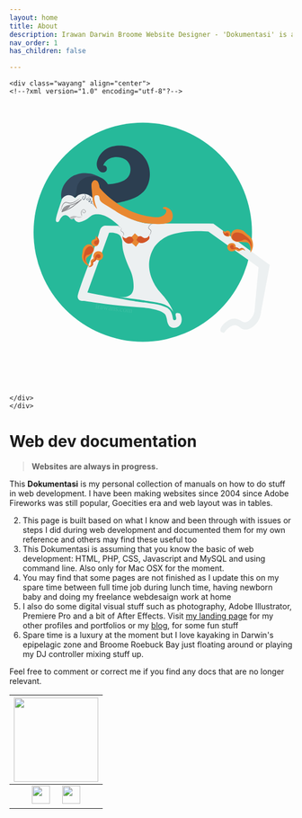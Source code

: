 ```yaml
---
layout: home
title: About
description: Irawan Darwin Broome Website Designer - 'Dokumentasi' is about web dev documentation I know and practiced over the years. Darwin and Broome Kimberleys  Australia website designer since 2009.
nav_order: 1
has_children: false

--- 
```


<!-- This one below is a lazy way of loading SVG file. There's a better way to embed them on MD file -->


<div class="content">
    
    <div class="wayang" align="center">
    <!--?xml version="1.0" encoding="utf-8"?-->
<!-- Generator: Adobe Illustrator 22.0.1, SVG Export Plug-In . SVG Version: 6.00 Build 0)  -->
<svg version="1.1" xmlns="http://www.w3.org/2000/svg" xmlns:xlink="http://www.w3.org/1999/xlink" x="0px" y="0px" viewBox="0 0 1500 1500" style="enable-background:new 0 0 1500 1500; max-height:30vh;" xml:space="preserve">
<style type="text/css">
  .st0{fill:#26B99A;}
  .st1{fill:#35495E;}
  .st2{fill:#2C3E50;}
  .st3{fill:#ECF0F1;}
  .st4{fill:#6D6E71;}
  .st5{fill:#ECF0F1;stroke:#000000;stroke-miterlimit:10;}
  .st6{fill:none;stroke:#6D6E71;stroke-width:3;stroke-miterlimit:10;}
  .st7{fill:#939598;stroke:#6D6E71;stroke-width:2;stroke-miterlimit:10;}
  .st8{fill:#BCBEC0;}
  .st9{fill:none;stroke:#6D6E71;stroke-width:2;stroke-miterlimit:10;}
  .st10{fill:#E88832;}
  .st11{fill:#D25627;}
  .st12{fill:#00A651;}
  .st13{fill:none;stroke:#000000;stroke-width:2;stroke-miterlimit:10;}
  .st14{opacity:0.1;fill:#FFFFFF;}
  .st15{font-family:'Orbitron-Bold';}
  .st16{font-size:38.7755px;}
  .st17{display:none;}
  .st18{display:inline;fill:#FFFFFF;}
  .st19{font-family:'Orbitron-Light';}
  .st20{font-size:77.551px;}
  .st21{display:inline;fill:none;stroke:#FFFFFF;stroke-width:8;stroke-miterlimit:10;}
  .st22{display:inline;fill:#FFFFFF;stroke:#FFFFFF;stroke-width:10;stroke-miterlimit:10;}
  .st23{display:inline;fill:none;stroke:#FFFFFF;stroke-width:10;stroke-miterlimit:10;}
  .st24{display:inline;}
  .st25{fill:#FFFFFF;}
</style>
<g id="round_1_">
  <g id="round">
    <ellipse class="st0" cx="706.4" cy="683.8" rx="578.5" ry="580.1"></ellipse>
  </g>
</g>
<g id="body">
  <g>
    <path class="st1" d="M274.4,478.7c3-32.8,20.6-54.8,27.5-63.2c14-17,29.8-27.1,41.2-32.8c14-6.2,34-12.6,58.1-12.4
      c2.6,0,12.3,0.2,25.2,2.6c13.6,2.5,33.5,8,55.3,21.2c-13.5-3-49.4-9.5-82.2,5.5c-7.9,3.6-18.3,8.9-26.9,19.9
      c-6,7.7-8.3,15.5-12.9,31.3c-4.3,14.7-4.3,21.3-10.3,32.3c-3.4,6.2-7.1,10.9-9.8,13.9c-4.2-2.7-9-5.2-14.2-6.8
      c-0.5-0.1-8.1-2.1-16.3-1.2c-18.9,2.2-31.1,19.1-32.8,21.6C274.8,503.1,273.2,492,274.4,478.7z"></path>
    <path class="st2" d="M274.9,503.6c0,0.4,4.1,0.9,22,1.3c0.5-0.7,3.9-8.5,9.6-12.6c5.9-4.2,14.1-4.6,15.2-2.6
      c1.2,2.3-8.7,6.2-8.3,12.6c0.3,5.3,7.8,11,15.2,10.6c3.5-0.2,6.2-1.7,7.6-2.6c-0.9-2.8-0.1-5.9,2.1-7.9c2.4-2.2,5.9-2.7,9-1.3
      c11.7-6.2,23.4-12.4,35.1-18.5c5.2,4,11.9,8.1,15.8,6c2.6-1.4,1.9-4.5,4.1-6c5.1-3.4,19.1,5.9,27.6,14.6
      c14.3,14.6,18.8,33.3,20,47.7c0.1,1.4-11.8-85.1-11.8-85.1s-1.7-10.7-2.7-23.4c0-0.1,0-0.2,0-0.3c-0.1-1.2-0.2-4.1,0.7-7.6
      c2-8.1,9.1-18.5,17.9-18.5c5.5,0,9.7,4,11.7,6c8.3,8.2,8.5,18.9,9.6,25.1c0.5,1.7,1.3,4.3,2.5,7.4c5.4,13.3,13.4,20.4,45.9,47.2
      c12.5,10.3,16.9,13.9,23.3,18.6c8,5.9,15.1,10.9,20.9,14.7c5.5-0.9,13.3-2.3,22.4-4.6c42.8-10.4,102.9-25,133.8-73.8
      c27.1-42.7,27-104.1-1.6-152c-40.8-68.4-117.9-73.2-128.3-73.7c-12.3-0.5-65.1-2.9-101.7,34.1c-20.3,20.4-31.8,49.1-29.6,70.2
      c0.4,4,1.5,14.5,9,24.5c3,4,7.8,10.4,16.5,12.6c6.9,1.7,18.8,1.4,24.8-7.5c5.9-8.7,1.8-19.3,1.3-20.3c0,0-0.6-0.9-7.6-7.3
      c-3.4-0.4-6.9-0.9-10.3-1.3c2.3-5.5,6.2-13.1,13.1-20.5c20.1-21.6,51.9-26.9,77.1-21.2c8.7,2,29,6.6,42.7,25.2
      c15,20.4,14.9,48.2,5.4,67.9c-15.7,32.6-56.3,40.3-80.7,45c-13.3,2.5-24.7,3-32.9,2.9c-3.3-6.2-8.9-14.7-17.9-22.5
      c-28.5-24.8-65.5-20.1-73-19.2c-7.8,1-45.5,6.7-62,33.1c-7,11.3-9.7,21.7-9.7,21.7c-2.5,9.9-1.6,15.9-5.5,29.3
      c-1.6,5.5-2.7,9-4.1,11.9C337.6,506.3,274.9,502.1,274.9,503.6z"></path>
    <path class="st3" d="M449.2,589.9c16.1-3.5,32.1-0.2,37.2,1c10.2,2.3,18,5.6,22.2,7.4c30.9,13.9,64.2,44.1,72.3,51.6
      c-25.1-0.3-50.3-0.5-75.4-0.8c-3.2,0.5-7.8,1.7-12.4,4.7c-11.9,7.8-15,22.2-16,26.5c-7.4,31.7-44.8,141.5-59.2,178.3
      c0,0-40.7,103.7-55,156.6c-1,3.7-3.3,12.6,1,20.4c0.8,1.3,4,6.9,10.8,9.9c5.8,2.6,11.1,2.1,12.4,2c19.8-1.5,102.2,19.5,326.2,35.6
      c0,0,101.4,10.1,114,39.8c3.8,9,6,18.6,6,18.6c1.1,4.7,1.5,7.9,1.8,9.7c0.4,2.7,3.9,24.1,16.3,33.5c12.3,9.2,33.3,6.7,46-3.4
      c16.8-13.4,21.1-42,6.2-66.7c-14.1-4.9-19.3-3-21.5-0.6c-6.8,7.2,6.7,26.4-0.7,33.2c-3,2.8-8.7,2.6-11.9,0.5
      c-3.8-2.5-3-7.1-5.7-18.9c-1.1-5-2.6-11.4-6-18.8c-1.6-3.5-5-10.7-11.8-17.6c-1.5-1.5-3-2.9-4.7-4.2c-3.9-3.1-8.4-5.9-13.9-8.2
      c-26.4-11.1-45-14-45-14c-42.4-6.5-63.7-9.8-68.2-10.1c-21.4-1.4-68.3-9.7-162.1-26.4c-36.9-6.6-84.1-15.4-139-26.7
      c38.2-105.2,76.5-210.5,114.7-315.7c9.1-1.5,22.3-2.1,36.7,2.5c6.7,2.1,14.2,4.6,20.7,11.4c5.2,5.4,6.9,10.7,10.3,21.3
      c3.4,10.4,1.9,15.7,3.1,30.8c0.5,6.5,1.5,15.9,3.6,27.3c3,12.5,6.7,25.8,11.4,39.7c8,23.9,17.1,45.1,26.3,63.5
      c1.8,4.1,4.3,10,6.7,17.4c1.8,5.2,3.2,10.2,4.4,14.9c3.1,12,5.2,25,5.9,34.2c1.4,18,3.2,40.9-8.2,57c-19.8,27.8-68.6,20.2-71,19.8
      c31.1,3.5,58.8,7.1,82.6,10.5c36.6,5.1,28.6,4.7,61.6,9.2c37.9,5.3,53.9,7.1,79.9,14c14.1,3.7,27.7,8.1,41.9,18.6
      c12.1,9,20,19.1,24.8,26.4c-4.9-11-13-27.6-24.8-46.5c-21.8-34.9-37-46.3-53.5-67.5c-7.9-10.2-54.6-69.8-50.1-144.6
      c1-17.4,5.6-48.3,27.1-84c0.5-0.8,0.9-1.4,1.3-1.9c3.7-5.3,19.7-27.5,49.6-46.2c22.3-13.9,44.2-20.6,65.1-25.3
      c65.6-14.8,132.6-12.7,170.7-9.8c88.6,63.3,177.2,126.6,265.8,190c-7.2,77.8-14.4,155.6-21.5,233.5c-1.4,7.1-4.5,18.5-12.4,30.2
      c-4.1,6.1-14.3,21-29.5,25.7c-22.9,7-34-16.6-61.3-17.8c-41.1-1.9-84.3,48.2-76.8,65.9c1.7,4,6.5,7.7,18.6,9.3
      c28.4-35.2,48.8-41.5,62.8-39.6c19,2.7,24.1,20.1,46.5,22.5c24,2.5,43.8-14.7,52-21.7c29.7-25.7,34.1-62,35-72.6
      c15.3-82.7,30.7-165.5,46-248.2c-99.5-73-199.1-145.9-298.6-218.9c-53.4-0.8-96.9-0.7-126.6-0.5c-49.9,0.4-99.9,0.1-149.8,0.5
      c-54.8,0.4-71.5,0.8-98.2-5c-33.2-7.2-57.6-18.7-85.8-32.8c-26.8-13.4-76.1-38.6-110.8-65.4c-17.4-13.5-25.6-23.2-26.7-34.8
      c-0.6-6.2,0.9-12-3.1-18.9c-3.3-5.5-10.4-12.4-18.7-11.5c-7.7,0.8-12.2,7.8-15.4,12.7c-4.9,7.6-6,15.1-6.2,19.1
      c-3.2-3.6-17.7-19.2-41.6-20.9c-16.3-1.2-28.6,4.7-33.8,7.6c-1.1,0.9-2.1,1.8-3.2,2.8c-4.6,4-9,8.1-13,12.2
      c-2.5-2.9-6.7-7.1-13.2-10.5c-2.1-1.1-10.7-5.4-21.3-5c-20.1,0.6-32.6,17.1-34.3,19.4c-7.9,22.5-14.1,41.3-18.4,55
      c-14.4,45.4-17.8,62.4-11.2,66.8c2.8,1.9,6.5,0.9,7.6,0.7c9.2-2.3,8.2-14.4,19.9-26.3c3.3-3.4,10.4-10.6,19.4-10.1
      c4.6,0.3,8.9,1.9,12.3,4.6c3.4,2.7,5.2,4.1,11.5,9.1c0.1,0.1,0.2,0.1,0.2,0.2c0.6,3.3,2.1,4.8,2.8,5.5c3.9,3.4,11.7,2.6,18.5-2.8
      c2.4,5.3,8.1,15.9,19.3,19.9c4.2,1.5,12.6,3.2,33.8-6.6C427,607.8,426.8,594.7,449.2,589.9z"></path>
    <path class="st3" d="M677.7,508.5"></path>
    <g>
      <path class="st4" d="M272.1,573.7c0,0,0.3-2.2,0.7-6c0.3-1.9,0.6-4.3,1.2-6.9c0.3-1.3,0.6-2.7,0.9-4.2c0.4-1.5,0.8-3,1.2-4.7
        c0.5-1.6,1-3.3,1.5-5c0.6-1.7,1.2-3.5,2.1-5.2c1.6-3.5,3.5-7.2,6.4-10.5c0.7-0.8,1.5-1.6,2.3-2.3c0.9-0.7,1.8-1.4,2.8-2
        c0.5-0.3,1-0.6,1.5-0.8l0.8-0.4l0.8-0.3l0.8-0.3l0.1,0c-0.1,0,0.1,0,0.1,0l0.1,0l0.2,0l0.4-0.1l0.8-0.2l0.4-0.1l0.5-0.1
        c2.5-0.4,4.8-0.1,7.1,0.4c2.3,0.5,4.4,1.2,6.5,1.7c4.2,1.2,8.4,1.9,12.5,1.7c1,0,2.1-0.2,3.1-0.3c1-0.2,2-0.3,3-0.5
        c0.5-0.1,1-0.2,1.6-0.4c0.5-0.1,1-0.3,1.5-0.4c1-0.3,1.9-0.6,2.9-0.9c3.8-1.4,7.3-3.2,10.6-5c3.3-1.9,6.4-3.7,9.2-5.4
        c5.7-3.4,10.2-6.5,13.3-8.8c3.1-2.3,4.9-3.6,4.9-3.6s-0.4,0.4-1.2,1.1c-0.8,0.7-1.9,1.8-3.3,3c-2.9,2.5-7.2,6.1-12.8,9.8
        c-2.8,1.8-5.8,3.8-9,5.8c-3.3,2-6.8,4-10.8,5.6c-1,0.4-2,0.7-3,1.1c-0.5,0.2-1.1,0.3-1.6,0.5l-1.5,0.4c-1.1,0.2-2.2,0.4-3.3,0.6
        c-1.1,0.1-2.2,0.3-3.4,0.3c-1.1,0-2.3,0.1-3.4,0c-0.6,0-1.1-0.1-1.7-0.1l-1.7-0.2c-2.3-0.3-4.5-0.8-6.7-1.4
        c-2.2-0.6-4.2-1.3-6.3-1.7c-0.5-0.1-1-0.2-1.5-0.3l-1.5-0.2l-1.5,0c-0.5,0-0.9,0.1-1.4,0.1l-0.4,0l-0.4,0.1l-0.8,0.2l-0.4,0.1
        l-0.2,0l-0.1,0c0,0,0.1,0,0,0l0,0l-0.7,0.2l-0.7,0.2l-0.7,0.3c-0.5,0.2-0.9,0.4-1.3,0.7c-0.9,0.5-1.6,1.1-2.4,1.7
        c-0.7,0.7-1.5,1.3-2.1,2c-2.7,2.9-4.7,6.3-6.4,9.6c-1.7,3.3-2.9,6.7-4,9.8c-0.5,1.6-1,3.1-1.4,4.5c-0.4,1.5-0.8,2.8-1.1,4.1
        c-0.7,2.6-1.2,4.9-1.7,6.8C272.6,571.5,272.1,573.7,272.1,573.7z"></path>
    </g>
    <path class="st5" d="M335.7,514"></path>
    <path class="st6" d="M304.4,565.9c4.8-2.3,15.4-7.6,32.1-19.1c11.8-8.2,27.6-20.2,45-36.7c-24.7,20.3-45.5,27.5-60.5,30.2
      c-7.5,1.3-20.1,2.7-30.2,12.4c-7.7,7.3-11.1,16.6-12.7,23.5C284.8,574.1,294,570.9,304.4,565.9z"></path>
    <path class="st7" d="M283,570.6c1.3-3.4,5-11.5,13.7-17.8c10.2-7.4,20.8-7.6,24.3-7.5c-3.2,4.6-9.3,11.9-19.1,17.8
      C294.6,567.4,287.8,569.5,283,570.6z"></path>
    <path class="st8" d="M320.4,607.8c0.3-5,12.6-10.3,24.3-10.1c9.9,0.2,12.5,4.2,22.7,4.9c8.8,0.6,16.2-1.7,21.2-3.9
      c-10.7,7.9-18.2,8.6-23.3,7.5c-4.8-1-8-3.7-13.2-2.3c-3.2,0.8-6.6,3-10.3,5.4c-3.4,2.2-3.3,2.5-5.2,3.4c-2.1,0.9-7,3.2-11.4,1
      C323.5,612.8,320.3,610.5,320.4,607.8z"></path>
    <path class="st9" d="M383.3,595.4c-4.9-12.9-3.5-24.6,2.8-29c2.9-2,8.1-3.3,12.1-0.8c3.7,2.3,6.5,8.1,3.9,12.1
      c-2.2,3.4-7.8,5-11.1,2.3c-2.9-2.3-2.4-6.6-2.3-7"></path>
    <path class="st10" d="M812,556.7c0.4,4.1,13.8,2.5,17.9,9.9c4.3,7.7-4.5,19.2-5.5,20.5c-6.8,8.9-19.4,13-22,13.9
      c-18.2,5.9-41.3,2.3-44.4,1.7c-43.8-5.2-79-16.4-103.7-26.2c-10.3-4.1-55-22.3-105.3-61c-31.5-24.2-55-48.6-71.3-67.9
      c-1.1-8.1-2.9-14.5-4.3-19c-2.5-7.6-3.8-11.4-7.3-14.8c-0.9-0.8-8.1-7.4-16.3-5.4c-1.2,0.3-6.3,1.8-11,9.9
      c-5.6,9.8-4.8,16.6-2.8,41c0.5,5.7,1.8,18.6,4,44.5c0.9,10.8,0.8,10.1,1,11.4c4,26.6,21.6,45.2,23.3,44.2
      c1.3-0.8-7.6-13.3-12.4-37.5c-1.6-7.8-5.4-27.7,2.3-32.3c2-1.2,5.9-2,9.6-1.8c0.7,0,4.6,0.3,7.2,1.8c6.3,3.6,6.3,14.3,6.7,18.1
      c1.6,15.1,19.4,24.2,56.8,46.9c40.4,24.6,30.6,20.6,49.4,31c7.6,4.2,55.1,30.2,102.1,42.5c8.5,2.2,16.9,4,16.9,4
      c15.9,3.3,29.9,4.8,46.5,6.6c15.2,1.7,44.5,4.3,78.5-2c12-2.2,21.3-4.9,28.2-12.6c10.4-11.4,9.2-27,9-31.1
      c-1-13.6-7.7-22.8-9-24.5c-6.6-8.7-14.4-12.5-20-15.2c-7.8-3.8-11.6-3.6-13.8-3.3C817.4,550.8,811.8,553.9,812,556.7z"></path>
    <path class="st9" d="M330.8,536.2"></path>
    <g>
      <path class="st2" d="M395.3,478.4c0,0,0.3,0.1,0.7,0.4c0.5,0.3,1.2,0.7,2,1.4c0.8,0.7,1.6,1.7,2.5,2.9c0.8,1.2,1.6,2.7,2.2,4.4
        c0.6,1.7,1,3.7,1.2,5.8c0.2,2.1,0,4.3-0.5,6.6c-0.5,2.2-1.3,4.5-2.7,6.6c-1.4,2.1-3.5,3.9-6.2,4.5c-1.3,0.3-2.8,0.1-4.1-0.5
        c-1.2-0.7-2.2-1.6-2.9-2.7c-1.5-2.1-2.1-4.6-1.9-7.1c0.3-2.4,1.5-4.6,3.3-6c0.9-0.7,2-1.2,3.1-1.3c0.6-0.1,1.1,0,1.6,0.2
        c0.3,0.1,0.5,0.2,0.7,0.4c0.2,0.1,0.4,0.3,0.6,0.5c1.4,1.3,2.2,3,2.2,4.6c0,1.6-0.7,2.9-1.6,3.5c-0.9,0.7-1.8,0.7-2.3,0.7
        c-0.3,0-0.5-0.1-0.6-0.1c-0.1,0-0.2-0.1-0.2-0.1s0.1,0,0.2,0c0.1,0,0.4,0,0.6,0c0.5,0,1.4-0.2,2.1-0.9c0.7-0.7,1.3-1.8,1.1-3.2
        c-0.1-1.3-1-2.7-2.2-3.7c-1.2-1-3-0.7-4.4,0.5c-1.4,1.2-2.3,3-2.5,5c-0.2,2,0.5,4.1,1.7,5.8c0.3,0.4,0.6,0.8,1,1.2
        c0.4,0.4,0.8,0.6,1.2,0.9c0.9,0.4,1.8,0.5,2.8,0.3c1-0.2,2-0.7,2.8-1.3c0.8-0.6,1.6-1.4,2.2-2.3c1.2-1.8,2-3.9,2.5-5.9
        c0.2-1,0.4-2.1,0.5-3.1c0.1-0.5,0.1-1,0.1-1.5c0-0.5,0-1,0-1.5c-0.1-2-0.3-3.8-0.8-5.5c-0.9-3.3-2.5-5.9-3.9-7.3
        c-0.7-0.7-1.3-1.3-1.7-1.6C395.5,478.5,395.3,478.4,395.3,478.4z"></path>
    </g>
    <g>
      <path class="st2" d="M422.6,484.4c0,0,0.2,0.5,0.5,1.5c0.3,1,0.6,2.4,0.8,4.2c0.1,1.8,0.1,4.2-0.8,6.7c-0.5,1.2-1.3,2.4-2.3,3.5
        c-1,1.1-2.1,2.2-3.5,3.1c-0.7,0.5-1.4,0.9-2.2,1.3c-0.8,0.4-1.7,0.6-2.4,0.9c-0.8,0.3-1.5,0.5-2,1c-0.5,0.5-0.8,1.2-0.9,1.9
        c-0.1,0.8,0.1,1.5,0.6,2.1c0.4,0.4,1.2,0.9,2,1c1.6,0.3,3.6,0.1,5-0.8c1.5-0.9,2.5-2.7,4.3-4.1c0.9-0.7,2-1.2,3.1-1.5
        c1.1-0.3,2.2-0.5,3.5-0.2c0.6,0.1,1.3,0.5,1.8,1.1c0.1,0.1,0.2,0.3,0.3,0.4c0.1,0.2,0.2,0.3,0.3,0.5c0.1,0.3,0.2,0.6,0.3,1
        c0.2,1.3,0,2.5-0.4,3.6c-0.4,1.2-1.2,2.1-2,3c-0.8,0.8-1.7,1.5-2.6,2.1c-0.4,0.3-0.9,0.6-1.3,0.9c-0.5,0.3-0.9,0.6-1.4,0.9
        l-1.4,0.8c-0.2,0.1-0.4,0.3-0.5,0.3c-0.1,0.1-0.1,0.1-0.1,0l0,0c0,0,0-0.2,0-0.1l0,0.1l0,0.1c0,0,0,0,0,0c0,0,0,0,0,0l0,0.1
        c0.1,0.1,0.2,0.3,0.3,0.4c0.3,0.3,0.7,0.5,1.1,0.7c0.8,0.4,1.7,0.6,2.5,0.6c0.9,0,1.5-0.4,2.4-0.9c0.8-0.5,1.8-1.2,2.9-1.5
        c0.5-0.2,1.1-0.3,1.6-0.4c0.5-0.1,1.1-0.1,1.6-0.1c0.6,0,1.2,0.1,1.8,0.3c0.6,0.2,1.2,0.7,1.6,1.3c0.7,1.2,0.7,2.4,0.6,3.5
        c-0.1,0.5-0.2,1.1-0.5,1.6l-0.1,0.3l-0.2,0.4c-0.1,0.3-0.3,0.5-0.5,0.7c-0.7,0.9-1.5,1.5-2.4,2c-0.4,0.2-0.8,0.5-1.2,0.7
        c-0.2,0.1-0.3,0.2-0.4,0.3c-0.1,0.1-0.1,0.2-0.1,0.1c0,0,0,0,0,0c0,0,0-0.2,0-0.1l0,0l0,0.2c0,0,0-0.1,0-0.1c0,0,0,0,0,0
        c0.1,0.1,0.2,0.2,0.4,0.2c0.3,0.2,0.7,0.3,1.1,0.4c0.8,0.2,1.7,0.4,2.5,0.5c0.8,0.2,1.7,0.3,2.5,0.7l0.6,0.2l0.6,0.3
        c0.4,0.2,0.8,0.4,1.1,0.6c2.8,1.8,4.5,4.4,5.7,6.7c0.6,1.1,1.1,2.2,1.6,3.2c0.5,1,0.9,1.9,1.2,2.8c0.7,1.7,1,3.2,1.2,4.1
        c0.2,1,0.3,1.5,0.3,1.5s-0.1-0.5-0.4-1.5c-0.3-0.9-0.7-2.3-1.5-4c-0.4-0.8-0.8-1.7-1.4-2.7c-0.5-1-1.1-2-1.8-3.1
        c-1.3-2.1-3.1-4.5-5.7-6c-0.3-0.2-0.7-0.4-1-0.5l-0.5-0.2l-0.6-0.2c-0.7-0.3-1.5-0.4-2.4-0.5c-0.8-0.1-1.7-0.3-2.6-0.5
        c-0.5-0.1-0.9-0.2-1.4-0.4c-0.2-0.1-0.5-0.2-0.8-0.5c-0.1-0.1-0.3-0.4-0.4-0.6l-0.1-0.2l0,0c0,0.1,0-0.2,0-0.2l0-0.2
        c0-0.3,0.1-0.5,0.2-0.7c0.1-0.2,0.2-0.3,0.3-0.4c0.2-0.2,0.4-0.4,0.6-0.5c0.4-0.3,0.8-0.5,1.2-0.8c0.7-0.5,1.4-1,1.9-1.7
        c0.1-0.2,0.2-0.3,0.3-0.5l0.1-0.2l0.1-0.3c0.2-0.3,0.3-0.8,0.3-1.2c0.1-0.8,0-1.7-0.3-2.2c-0.3-0.5-1-0.7-1.9-0.7
        c-0.4,0-0.9,0.1-1.4,0.1c-0.5,0.1-0.9,0.2-1.3,0.3c-0.9,0.3-1.6,0.8-2.5,1.4c-0.4,0.3-0.9,0.6-1.5,0.8c-0.3,0.1-0.6,0.2-0.9,0.3
        l-0.5,0.1l-0.4,0c-1.3,0.1-2.4-0.2-3.5-0.7c-0.5-0.3-1.1-0.6-1.5-1c-0.2-0.2-0.5-0.5-0.7-0.8l-0.1-0.3c0-0.1-0.1-0.3-0.1-0.4
        c0-0.1,0-0.1,0-0.2l0-0.1l0-0.1c0,0.1,0-0.2,0-0.2l0-0.1c0-0.6,0.4-1.1,0.7-1.3c0.3-0.2,0.5-0.4,0.8-0.6l1.4-0.8
        c0.4-0.3,0.9-0.5,1.3-0.8l1.3-0.9c1.7-1.2,3.3-2.5,3.9-4.1c0.3-0.8,0.5-1.8,0.3-2.6c-0.1-0.8-0.5-1.2-1.2-1.4
        c-0.7-0.2-1.7-0.1-2.6,0.2c-0.9,0.2-1.7,0.6-2.4,1.1c-0.7,0.5-1.4,1.3-2,2c-0.7,0.8-1.5,1.6-2.4,2.1c-2,1.2-4.2,1.4-6.3,0.9
        c-1-0.3-2.1-0.7-2.9-1.7c-0.1-0.1-0.1-0.2-0.2-0.3l0-0.1c-0.1-0.1-0.1-0.1-0.1-0.1l-0.1-0.2c-0.1-0.3-0.2-0.5-0.3-0.8
        c-0.1-0.5-0.1-1.1-0.1-1.6c0.1-1,0.6-2.1,1.4-2.8c0.8-0.7,1.8-1,2.6-1.3c0.8-0.2,1.6-0.4,2.3-0.7c0.7-0.3,1.4-0.7,2.1-1.1
        c1.3-0.8,2.4-1.8,3.4-2.8c1-1,1.8-2.1,2.3-3.2c1-2.3,1.2-4.6,1.1-6.4c-0.1-1.8-0.3-3.3-0.5-4.2
        C422.8,484.9,422.6,484.4,422.6,484.4z"></path>
    </g>
    <g>
      <path class="st4" d="M759.2,639c0,0-1.3,0.3-3.4,1c-1.1,0.3-2.3,0.9-3.7,1.5c-1.4,0.7-2.9,1.6-4.4,2.7c-1.5,1.1-3,2.5-4.4,4.2
        c-0.3,0.4-0.6,0.9-1,1.3c-0.3,0.5-0.6,0.9-0.9,1.4c-0.6,1-1.1,2-1.6,3.1c-1,2.1-1.6,4.4-1.3,6.7c0.1,1.1,0.6,2.3,1.2,3.1
        c0.6,0.9,1.5,1.8,2.5,2.5c1.9,1.5,4.4,2.8,6.2,4.9c0.5,0.5,0.8,1.1,1.2,1.7c0.3,0.6,0.7,1.2,0.9,1.8c0.1,0.3,0.3,0.6,0.3,1
        c0.1,0.3,0.2,0.6,0.2,0.9c0.2,0.7,0.2,1.3,0.2,2c0.1,2.6-0.5,5-1.2,7.1c-0.3,1.1-0.7,2.1-1.1,3.1c-0.2,0.5-0.4,1-0.6,1.4
        c-0.2,0.5-0.5,0.9-0.7,1.3c-1.9,3.5-4.2,5.8-5.9,7.4c-0.8,0.8-1.6,1.3-2.1,1.6c-0.5,0.3-0.8,0.5-0.8,0.5s0.2-0.2,0.7-0.6
        c0.4-0.4,1.1-1,1.8-1.8c1.5-1.6,3.5-4.2,5.2-7.6c0.2-0.4,0.4-0.9,0.6-1.3c0.2-0.5,0.3-0.9,0.5-1.4c0.3-1,0.6-2,0.9-3.1
        c0.6-2.1,1.1-4.3,0.9-6.6c0-0.6-0.1-1.1-0.3-1.7c0-0.3-0.1-0.6-0.2-0.9c-0.1-0.2-0.2-0.5-0.3-0.8c-0.4-1.1-1-2-1.8-2.9
        c-1.5-1.8-3.8-3-5.9-4.6c-1.1-0.8-2.1-1.8-2.9-3c-0.8-1.3-1.3-2.6-1.4-4c-0.4-2.8,0.5-5.5,1.6-7.7c0.6-1.1,1.1-2.2,1.8-3.2
        c0.3-0.5,0.7-1,1-1.5c0.4-0.5,0.7-0.9,1.1-1.4c1.5-1.7,3.2-3.1,4.9-4.2c1.6-1.1,3.3-1.9,4.8-2.4c1.5-0.6,2.8-1,3.9-1.2
        c1.1-0.3,2-0.4,2.6-0.5C758.8,639,759.2,639,759.2,639z"></path>
    </g>
    <g>
      <path class="st4" d="M595.8,662.1c0,0-0.1,0.2-0.3,0.5c-0.2,0.3-0.5,0.8-0.9,1.5c-0.4,0.6-0.8,1.4-1.2,2.3
        c-0.4,0.9-0.9,1.9-1.3,3.1c-0.4,1.1-0.6,2.4-0.6,3.7c0,1.3,0.4,2.6,1.3,3.7c0.4,0.5,0.9,1,1.5,1.4c0.6,0.4,1.3,0.8,2,1.2
        c1.4,0.8,2.9,1.7,4.3,2.8c1.3,1.2,2.5,2.6,3.4,4c0.9,1.5,1.5,3.1,1.9,4.7c0.3,1.6,0.3,3.3,0,4.8c-0.1,0.3-0.1,0.7-0.2,1.1
        c-0.1,0.4-0.2,0.7-0.3,1c-0.2,0.7-0.5,1.3-0.9,1.8c-1.3,2.3-2.9,3.7-4,4.6c-0.6,0.5-1.1,0.8-1.4,1c-0.3,0.2-0.5,0.3-0.5,0.3
        s0.6-0.5,1.6-1.6c1-1.1,2.3-2.7,3.3-4.9c0.2-0.5,0.5-1.1,0.6-1.7c0.1-0.3,0.2-0.6,0.2-0.9c0.1-0.3,0.1-0.6,0.2-1
        c0.2-1.3,0.1-2.8-0.3-4.2c-0.3-1.4-1-2.8-1.8-4.1c-0.8-1.3-1.8-2.5-3-3.5c-1.2-1-2.5-1.8-4-2.7c-1.4-0.8-2.9-1.8-4-3.3l-0.3-0.5
        c-0.2-0.3-0.2-0.4-0.3-0.6c-0.2-0.4-0.3-0.8-0.4-1.2c-0.2-0.8-0.3-1.6-0.2-2.4c0.1-1.6,0.5-2.9,1-4.1c0.5-1.2,1.1-2.2,1.7-3.1
        c0.6-0.9,1.1-1.6,1.6-2.1c0.4-0.6,0.9-1,1.1-1.3C595.6,662.2,595.8,662.1,595.8,662.1z"></path>
    </g>
    <path class="st8" d="M578,649.3c5.7,4.3,11.4,8.5,17.1,12.8c-8.3-4-16.5-8-24.8-12C572.9,649.8,575.5,649.5,578,649.3z"></path>
    <path class="st11" d="M598.6,705.5c9.3,9.9,15.3,10.9,19,10.1c4.2-0.9,5.5-4.2,10.5-6.6c6.9-3.3,14.3-2,19.4-0.4
      c5.7-6.1,11.4-12.1,17.1-18.2c5.8,5.4,11.6,10.9,17.4,16.3c5.3-1.9,11.6-3,17.4-0.8c6.1,2.3,6.7,6.1,13.2,8.1
      c8.9,2.8,16.9-1.6,17.4-1.9c5.9-3.3,8.4-8.5,9.3-10.5c1.1,2,3.8,7.6,2.3,14c-1.1,4.6-3.7,7.2-7.4,10.9c-1.6,1.6-8.8,8.5-20.9,12.4
      c-3.8,1.2-8.1,2.5-14,2.3c-5.8-0.2-10.4-1.8-13.2-3.1c-5.4,7.2-10.9,14.5-16.3,21.7c-6.2-7-12.4-14-18.6-20.9
      c-2.7,1.8-9.5,5.8-18.6,5.4c-12.4-0.6-20.2-9-23.3-12.4C600.1,721.7,598.8,709.7,598.6,705.5z"></path>
    <path class="st10" d="M648,708.9c5.5-6.3,11-12.6,16.5-18.9c6.1,5.8,12.2,11.5,18.4,17.3c-3.5,5.9-7.1,11.7-10.6,17.6
      c4.7,4.7,9.5,9.3,14.2,14c-5.6,7.2-11.2,14.5-16.8,21.7c-7.2-6.5-14.3-13.1-21.5-19.6c3.4-5.3,6.7-10.5,10.1-15.8
      C654.9,719.7,651.4,714.3,648,708.9z"></path>
    <path class="st10" d="M672.5,712.2"></path>
    <path class="st10" d="M1007.3,531"></path>
    <path class="st10" d="M418.2,868.1c18-3.7,23.3-8.9,24.3-13.4c0.9-4.2-1.9-7.5,0.5-11.4c2.4-4,6.9-3.2,11.9-7.8
      c2.9-2.7,4.4-5.8,5.2-7.8c1.7,1.2,8.8,5.9,17.6,4.1c10.9-2.2,18.2-13.3,18.1-23.8c-0.1-10.5-7.6-17-8.3-17.6
      c-7.3-6.1-15.8-5.4-18.6-5.2c-2.2,0.2-10.5,0.9-16.5,7.2c-5.1,5.3-8.6,14.5-7.2,22.7c0.5,3.2,1.5,5.8,0,8.3
      c-1.7,2.7-4.4,2-8.7,5.3c-1.4,1.1-4.6,3.6-5.7,7.6c-0.6,2.4,0.1,3.3,0.4,8.8c0.2,3,0.3,6.6,0,8.3
      C430.6,856.6,428.6,862.3,418.2,868.1z"></path>
    <path class="st11" d="M416.2,867.3c1.3,0.4,9.2,2.8,16.9-1.7c1.1-0.6,8.8-5.1,9.6-12.1c0.4-4-1.5-7.6,0.9-10.6
      c0.6-0.7,1.3-1.2,2.5-2.1c2.6-1.9,4.6-2.5,5.9-3.1c3.5-1.6,5.3-4.8,7-7.8c2.5-4.4,3.1-9.1,3.7-11.9c0.4-1.9,0.7-3.5,0.9-4.7
      c-0.1,0.8-0.1,2.4,0.8,3.9c1.2,2.2,3.5,2.9,5,3.4c1.5,0.5,5.1,1.6,8.7-0.4c4.9-2.7,5.2-8.5,5.2-8.8c0.1-4.2-2.3-7-3.1-7.8
      c-3.4-3.6-8-3.5-9.6-3.5c-4.3,0.1-7.3,2-8.5,2.8c-2.4,1.6-3.9,3.5-4.8,4.9c-2.3,3.7-2.7,7.4-3,10.1c-0.4,3.7,0.3,4.3-0.5,7.1
      c-0.9,3.2-2.5,5.3-3,5.8c-0.4,0.4-1.8,2.1-4.1,3.5c-2.7,1.6-3.8,1.2-5.4,2.5c-2.1,1.7-2.7,4.2-3.1,5.7c-1.2,4.8,1.2,6.4,0.3,11.8
      c-0.2,1.3-0.6,3.5-2.2,5.7c-2,2.8-4.6,4.1-6.9,5C424.4,867.4,419.5,867.6,416.2,867.3z"></path>
    <path class="st10" d="M1249,781.8c-9.8-13.1-16.4-15.3-20.7-14.3c-4.1,0.9-5.9,4.5-10.3,4.1c-4.4-0.4-5.3-4.3-11.2-6.5
      c-3.4-1.3-6.7-1.3-8.7-1.1c0.4-1.9,2-9.5-2.7-15.8c-5.9-7.9-18.4-9.4-27.6-5.1c-9.3,4.3-12.3,12.9-12.6,13.7
      c-2.8,8.3,1,14.9,2.2,17.1c0.9,1.7,4.6,8.1,12.4,10.5c6.5,2,15.9,1.2,22.8-3.2c2.7-1.7,4.6-3.5,7.3-3.3c3,0.3,3.3,2.8,7.8,4.9
      c1.5,0.7,4.9,2.3,8.8,1.6c2.4-0.4,2.9-1.4,7.6-3.8c2.6-1.4,5.7-2.9,7.3-3.3C1234.3,776.3,1240.1,775.7,1249,781.8z"></path>
    <path class="st11" d="M1249,783.6c-0.1-1.2-0.9-8.5-7.6-13c-0.9-0.6-7.7-5.1-14.2-2.9c-3.7,1.3-6.2,4.3-9.7,3.5
      c-0.9-0.2-1.5-0.5-2.7-1.2c-2.6-1.4-3.9-2.7-4.9-3.6c-2.7-2.2-6.1-2.4-9.4-2.5c-4.8-0.3-9.2,1.1-11.9,1.7
      c-1.9,0.4-3.4,0.8-4.5,1.1c0.7-0.3,2.1-0.9,3.2-2.2c1.5-1.9,1.3-4,1.1-5.4c-0.1-1.4-0.5-4.7-3.5-6.8c-4.1-2.9-9.4-0.8-9.7-0.7
      c-3.7,1.6-5.3,4.7-5.7,5.6c-1.9,4.2-0.2,7.9,0.4,9.1c1.6,3.5,4.5,5.1,5.6,5.8c2.3,1.3,4.5,1.7,6.1,1.9c4.1,0.4,7.5-0.8,10-1.6
      c3.4-1.2,3.7-1.9,6.5-2.4c3.2-0.6,5.6-0.1,6.2,0.1c0.5,0.1,2.5,0.6,4.6,1.9c2.4,1.6,2.4,2.6,4.1,3.4c2.2,1.1,4.7,0.5,6.2,0.2
      c4.7-1,5.2-3.5,10.3-4.9c1.2-0.3,3.3-0.9,5.8-0.5c3.2,0.5,5.3,2.1,7,3.5C1246.1,777,1248,780.9,1249,783.6z"></path>
    <path class="st10" d="M418.2,868.1c18-3.7,23.3-8.9,24.3-13.4c0.9-4.2-1.9-7.5,0.5-11.4c2.4-4,6.9-3.2,11.9-7.8
      c2.9-2.7,4.4-5.8,5.2-7.8c1.7,1.2,8.8,5.9,17.6,4.1c10.9-2.2,18.2-13.3,18.1-23.8c-0.1-10.5-7.6-17-8.3-17.6
      c-7.3-6.1-15.8-5.4-18.6-5.2c-2.2,0.2-10.5,0.9-16.5,7.2c-5.1,5.3-8.6,14.5-7.2,22.7c0.5,3.2,1.5,5.8,0,8.3
      c-1.7,2.7-4.4,2-8.7,5.3c-1.4,1.1-4.6,3.6-5.7,7.6c-0.6,2.4,0.1,3.3,0.4,8.8c0.2,3,0.3,6.6,0,8.3
      C430.6,856.6,428.6,862.3,418.2,868.1z"></path>
    <path class="st11" d="M416.2,867.3c1.3,0.4,9.2,2.8,16.9-1.7c1.1-0.6,8.8-5.1,9.6-12.1c0.4-4-1.5-7.6,0.9-10.6
      c0.6-0.7,1.3-1.2,2.5-2.1c2.6-1.9,4.6-2.5,5.9-3.1c3.5-1.6,5.3-4.8,7-7.8c2.5-4.4,3.1-9.1,3.7-11.9c0.4-1.9,0.7-3.5,0.9-4.7
      c-0.1,0.8-0.1,2.4,0.8,3.9c1.2,2.2,3.5,2.9,5,3.4c1.5,0.5,5.1,1.6,8.7-0.4c4.9-2.7,5.2-8.5,5.2-8.8c0.1-4.2-2.3-7-3.1-7.8
      c-3.4-3.6-8-3.5-9.6-3.5c-4.3,0.1-7.3,2-8.5,2.8c-2.4,1.6-3.9,3.5-4.8,4.9c-2.3,3.7-2.7,7.4-3,10.1c-0.4,3.7,0.3,4.3-0.5,7.1
      c-0.9,3.2-2.5,5.3-3,5.8c-0.4,0.4-1.8,2.1-4.1,3.5c-2.7,1.6-3.8,1.2-5.4,2.5c-2.1,1.7-2.7,4.2-3.1,5.7c-1.2,4.8,1.2,6.4,0.3,11.8
      c-0.2,1.3-0.6,3.5-2.2,5.7c-2,2.8-4.6,4.1-6.9,5C424.4,867.4,419.5,867.6,416.2,867.3z"></path>
    <path class="st10" d="M474.5,725.7c0.7,3.1,1.9,10.5-1.6,18.6c-1.5,3.7-4.4,10.4-11.6,13.2c-8.6,3.3-16.6-1.6-17.8-2.3
      c-9.1-5.8-10-16.2-10.1-17.4c2.2-8,5.8-12.1,9.3-14.3c4.3-2.8,7.7-2.1,10.9-5c4-3.7,4.5-9.9,3.9-15.9c3.1,2.8,6.9,6.6,10.5,11.6
      C470.9,718.3,473,722.3,474.5,725.7z"></path>
    <path class="st11" d="M458.6,704c9.1,14.3,9.1,19.4,7.4,21.3c-2,2.2-6,0.2-11.2,3.5c-1.3,0.8-5.3,3.3-6.2,8.1
      c-1.1,5.9,3.3,10.3,3.5,10.5c3.4,3.3,8.3,3.9,12,2.7c5.6-1.8,7.7-7.5,8.9-10.9c2.1-5.6,1.4-10.5,1.2-12.4
      C472.3,713.7,461.3,705.8,458.6,704z"></path>
    <path class="st10" d="M1137.3,696.4c1.6,2,5.8,6.7,12.7,9c3.1,1,8.8,2.9,14.2,0.1c6.4-3.3,7.2-10.7,7.3-11.8
      c0.8-8.5-5.5-14.6-6.2-15.3c-6.2-3-10.7-3-13.8-2.1c-3.9,1.1-5.1,3.4-8.6,3.8c-4.3,0.4-8.6-2.6-12.1-6.2c0.2,3.3,0.8,7.6,2.3,12.4
      C1134.3,690.3,1135.9,693.7,1137.3,696.4z"></path>
    <path class="st11" d="M1131.2,675.3c4.7,13,8,15.8,10.1,15.8c2.4,0,3-3.5,7.8-4.8c1.1-0.3,4.7-1.4,8.3,0.7c4.3,2.5,5,7.5,5,7.7
      c0.4,3.8-1.6,7-4.2,8.6c-3.9,2.4-8.6,0.6-11.4-0.5c-4.6-1.8-7.5-4.8-8.5-5.9C1130.7,688.6,1131.1,677.9,1131.2,675.3z"></path>
    <path class="st11" d="M395.9,845.4"></path>
    <path class="st10" d="M1203,734.2c5.9,1.6,8.7,1.3,43.9,2.1c7.1,0.1,10.8,0.3,15,2.6c9.5,5.2,12.6,16.5,14,21.7
      c4.3,16.4-0.8,28.4,1,29c2.1,0.6,12-14.2,13.4-33.1c0.2-2.9,2.1-30.8-15.5-49.6c-6.7-7.2-12-8.5-26.9-23.3
      c-2.8-2.8-4.8-4.9-8.3-7.2c-10.9-7.3-22.3-7.6-26.4-7.8c-6.3-0.2-17.6-0.6-27.4,7.2c-8.4,6.7-10.9,15.7-11.4,17.6
      c-0.4,1.4-3.4,14.3,4.1,25.9C1185.4,729.4,1196.3,732.4,1203,734.2z"></path>
    <path class="st11" d="M1251.1,703.7c-10.5-7.9-17.7-13.3-29-16c-6.1-1.5-25.8-6.3-36.7,5.2c-4.9,5.2-8.4,14.1-5.7,22.2
      c3,9.1,12,12.8,16,14.5c14.9,6.1,30.3,0.5,34.6-1c8.9-3.2,9.6-6,15.5-6.2c11.8-0.4,20.8,10.1,23.3,12.9
      c12.5,14.4,10.9,33,10.3,37.7c2.2-8.2,6.1-27.4-3.6-45C1270.5,718.3,1263,712.6,1251.1,703.7z"></path>
    <path class="st10" d="M440.5,792.3c-2.8,3.9-4.6,5-25.4,22.6c-4.2,3.6-6.4,5.4-7.7,8.9c-3.1,7.9,0.7,16.4,2.5,20.3
      c5.6,12.3,14.7,17.3,13.9,18.5c-1,1.4-14.3-3-24.7-14.1c-1.6-1.7-16.7-18.1-15.5-38.4c0.5-7.7,3-11.1,4.5-27.5
      c0.3-3.1,0.4-5.3,1.4-8.5c2.9-9.8,9.6-15.6,12-17.6c3.7-3.2,10.3-8.9,20.1-8.8c8.5,0.1,14.4,4.5,15.7,5.4
      c0.9,0.7,9.2,7.2,10.5,18.1C448.7,780.8,443.6,787.9,440.5,792.3z"></path>
    <path class="st11" d="M396.2,796.7c2.4-10,4-16.9,9.4-24c2.9-3.9,12.4-16.5,24.7-14.6c5.6,0.8,12.1,4.7,14.6,11.1
      c2.8,7.1-0.8,13.8-2.4,16.8c-5.9,11-18,15.1-21.4,16.2c-7,2.3-8.8,0.9-12.5,3.7c-7.3,5.5-7.5,16.4-7.5,19.3
      c-0.3,15,10,25.8,12.7,28.5c-5.5-4-17.4-14.1-20.4-29.7C391.8,815.2,393.5,808,396.2,796.7z"></path>
    <path class="st0" d="M589.1,746.5"></path>
    <path class="st12" d="M1066.1,306.7"></path>
    <path class="st13" d="M1108.6,1124.9"></path>
    <path class="st1" d="M391.5,448.8"></path>
    <text transform="matrix(0.9932 0.1167 -0.1167 0.9932 454.3413 1087.8784)" class="st14 st15 st16">irawans.com</text>
  </g>
</g>
<g id="text_1_" class="st17">
  <g id="text">
    <text transform="matrix(1 0 0 1 230.9336 1418.7109)" class="st18 st19 st20">irawan</text>
    <text transform="matrix(1 0 0 1 635.4004 1317.04)" class="st18 st19 st16">Devanagri:</text>
    <text transform="matrix(1 0 0 1 230.9336 1317.8145)" class="st18 st19 st16">Javanese:</text>
    <text transform="matrix(1 0 0 1 982.5742 1317.04)" class="st18 st19 st16">Sanskrit:</text>
    <text transform="matrix(1 0 0 1 982.5732 1420.6328)" class="st18 st19 st20">iravan</text>
    <path class="st21" d="M1044.5,1366.1c14.2,0,28.4-0.1,42.6-0.1"></path>
    <path class="st21" d="M1159.6,1366c14.2,0,28.4-0.1,42.6-0.1"></path>
    <path class="st22" d="M639,1363c71.8,0,143.6,0,215.5,0"></path>
    <path class="st23" d="M678,1430.2c-2.9-1.5-6.9-4-10.9-8.1c-7.7-7.8-10.8-16.4-12.7-15.3c-1.2,0.6-1.5,4.3-0.3,6.1
      c1.2,1.8,3.8,1,6.9,0.4c11-1.9,14.1,2.3,17.2-1.3c2.9-3.4,3.6-11.2,1-14.3c-3.9-4.8-12.5,5-19.2-0.4c-3.5-2.8-5.6-8.8-4.5-12.6
      c1.6-5.4,10.5-7.9,22-4.3c0.1-4.8,0.2-9.5,0.3-14.3"></path>
    <path class="st23" d="M719.7,1418.5c-5.7-9.8-11.4-19.6-17.2-29.5c1.7,1.4,11.2,9.5,15.1,5.6c1.2-1.2,1.5-3.5,1.4-12.1
      c-0.2-7.9-0.6-14.6-1-19.5"></path>
    <path class="st23" d="M741.3,1422.4c-0.1-19.6-0.2-39.3-0.3-58.9"></path>
    <path class="st23" d="M782.1,1362.6c0,20.2,0,40.5,0,60.7"></path>
    <path class="st23" d="M772.5,1380.8c-5.9-2.5-12.3,1-14.8,7.8c-2.6,7.1,0,15.1,4.1,18.6c5.8,5,12.9,0.3,14.8-0.9
      c2.9-1.9,4.8-4.4,5.8-6.1"></path>
    <path class="st23" d="M803.1,1362.1c0.1,19.5,0.2,39,0.3,58.5"></path>
    <g class="st24">
      <path class="st25" d="M842.5,1362.6c0,0,0.2,0.2,0.6,0.6c0.3,0.4,0.9,1,1.4,1.8c0.6,0.8,1.3,1.7,2,2.9c0.3,0.6,0.7,1.1,1.1,1.8
        c0.2,0.3,0.2,0.6,0.1,1c-0.1,0.3,0,0.7,0,1c0.1,5.5,0.2,12.8,0.4,20.1c0.1,7.3,0.3,14.6,0.4,20.1c0,0.3,0,0.7,0.1,1
        c0.1,0.3,0.1,0.6-0.1,1c-0.4,0.6-0.7,1.2-1.1,1.8c-0.7,1.1-1.3,2.1-1.9,2.9c-0.5,0.8-1,1.4-1.3,1.9c-0.3,0.4-0.5,0.7-0.5,0.7
        s-0.2-0.2-0.5-0.6c-0.3-0.4-0.9-1-1.4-1.8c-0.6-0.8-1.3-1.7-2-2.9c-0.4-0.6-0.7-1.1-1.1-1.8c-0.2-0.3-0.3-0.6-0.1-1
        c0.1-0.3,0-0.7,0-1c-0.1-5.5-0.2-12.8-0.4-20.1s-0.3-14.6-0.4-20.1c0-0.3,0-0.7-0.1-1c-0.1-0.3-0.1-0.6,0.1-1
        c0.4-0.6,0.7-1.2,1-1.8c0.7-1.1,1.4-2.1,1.9-2.9c0.5-0.8,1.1-1.4,1.4-1.9C842.3,1362.8,842.5,1362.6,842.5,1362.6z"></path>
    </g>
    <path class="st23" d="M825,1398.1c-1.7-2.7-3.4-5.5-5.1-8.2c7.9-0.1,15.8-0.3,23.7-0.4"></path>
    <path class="st23" d="M844.5,1430.2c3.5,4.2,7.1,8.4,10.6,12.6"></path>
  </g>
</g>
</svg>
      
    </div>
    </div>

# Web dev documentation

> **Websites are always in progress.**

This **Dokumentasi** is my personal collection of manuals on how to do stuff in web development. I have been making websites since 2004 since Adobe Fireworks was still popular, Goecities era and web layout was in tables.

2. This page is built based on what I know and been through with issues or steps I did during web development and documented them for my own reference and others may find these useful too
3. This Dokumentasi is assuming that you know the basic of web development: HTML, PHP, CSS, Javascript and MySQL and using command line. Also only for Mac OSX for the moment.
5. You may find that some pages are not finished as I update this on my spare time between full time job during lunch time, having newborn baby and doing my freelance webdesaign work at home
7. I also do some digital visual stuff such as photography, Adobe Illustrator, Premiere Pro and a bit of After Effects. Visit [my landing page](https://irawan.io) for my other profiles and portfolios or my [blog](https://irawans.com), for some fun stuff
7. Spare time is a luxury at the moment but I love kayaking in Darwin's epipelagic zone  and Broome Roebuck Bay just floating around or playing my DJ controller mixing stuff up.


Feel free to comment or correct me if you find any docs that are no longer relevant.



|  <a href="https://jamirawan.github.io/"><img src="https://github.githubassets.com/images/modules/logos_page/Octocat.png" width="150px" height="150px" /></a> |
|:-:|
| <a href="https://dribbble.com/irawan"><img src="https://cdn.dribbble.com/assets/dribbble-ball-icon-4e54c54abecf8efe027abe6f8bc7794553b8abef3bdb49cd15797067cf80ca53.svg" width="32px" height="32px"></a> &nbsp; &nbsp; <a href="https://www.linkedin.com/in/irawanirawan/"><img src="https://i.ibb.co/Kx2GSrT/linkedin.png" width="32px" height="32px"></a> |


